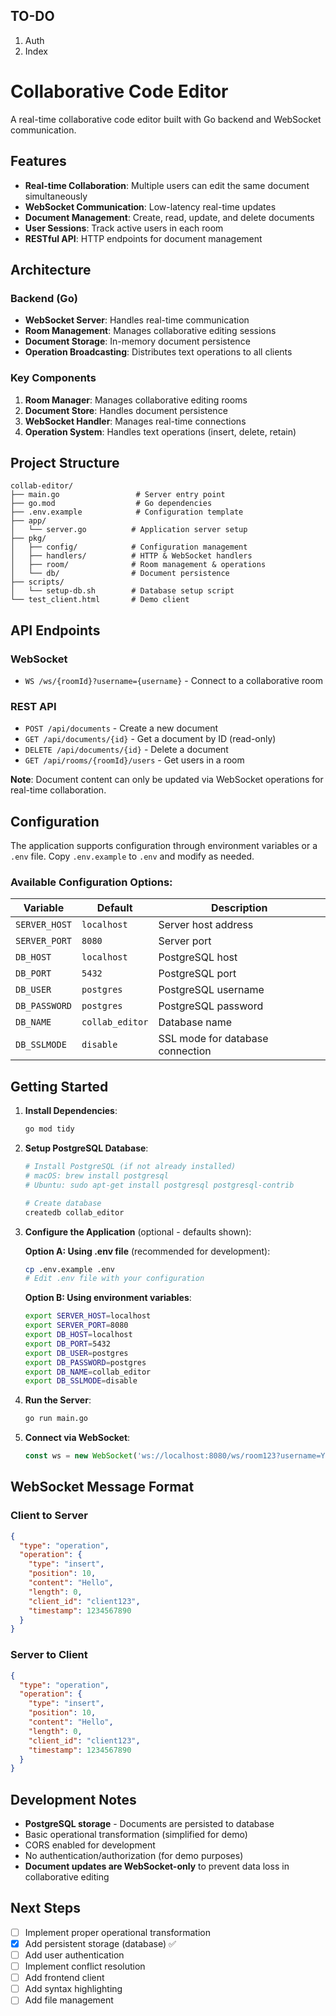 ## TO-DO
1. Auth
2. Index
   

# Collaborative Code Editor

A real-time collaborative code editor built with Go backend and WebSocket communication.

## Features

- **Real-time Collaboration**: Multiple users can edit the same document simultaneously
- **WebSocket Communication**: Low-latency real-time updates
- **Document Management**: Create, read, update, and delete documents
- **User Sessions**: Track active users in each room
- **RESTful API**: HTTP endpoints for document management

## Architecture

### Backend (Go)
- **WebSocket Server**: Handles real-time communication
- **Room Management**: Manages collaborative editing sessions
- **Document Storage**: In-memory document persistence
- **Operation Broadcasting**: Distributes text operations to all clients

### Key Components

1. **Room Manager**: Manages collaborative editing rooms
2. **Document Store**: Handles document persistence
3. **WebSocket Handler**: Manages real-time connections
4. **Operation System**: Handles text operations (insert, delete, retain)

## Project Structure

```
collab-editor/
├── main.go                 # Server entry point
├── go.mod                  # Go dependencies
├── .env.example            # Configuration template
├── app/
│   └── server.go          # Application server setup
├── pkg/
│   ├── config/            # Configuration management
│   ├── handlers/          # HTTP & WebSocket handlers
│   ├── room/              # Room management & operations
│   └── db/                # Document persistence
├── scripts/
│   └── setup-db.sh        # Database setup script
└── test_client.html       # Demo client
```

## API Endpoints

### WebSocket
- `WS /ws/{roomId}?username={username}` - Connect to a collaborative room

### REST API
- `POST /api/documents` - Create a new document
- `GET /api/documents/{id}` - Get a document by ID (read-only)
- `DELETE /api/documents/{id}` - Delete a document
- `GET /api/rooms/{roomId}/users` - Get users in a room

**Note**: Document content can only be updated via WebSocket operations for real-time collaboration.

## Configuration

The application supports configuration through environment variables or a `.env` file. Copy `.env.example` to `.env` and modify as needed.

### Available Configuration Options:

| Variable      | Default         | Description                      |
| ------------- | --------------- | -------------------------------- |
| `SERVER_HOST` | `localhost`     | Server host address              |
| `SERVER_PORT` | `8080`          | Server port                      |
| `DB_HOST`     | `localhost`     | PostgreSQL host                  |
| `DB_PORT`     | `5432`          | PostgreSQL port                  |
| `DB_USER`     | `postgres`      | PostgreSQL username              |
| `DB_PASSWORD` | `postgres`      | PostgreSQL password              |
| `DB_NAME`     | `collab_editor` | Database name                    |
| `DB_SSLMODE`  | `disable`       | SSL mode for database connection |

## Getting Started

1. **Install Dependencies**:
   ```bash
   go mod tidy
   ```

2. **Setup PostgreSQL Database**:
   ```bash
   # Install PostgreSQL (if not already installed)
   # macOS: brew install postgresql
   # Ubuntu: sudo apt-get install postgresql postgresql-contrib
   
   # Create database
   createdb collab_editor
   ```

3. **Configure the Application** (optional - defaults shown):
   
   **Option A: Using .env file** (recommended for development):
   ```bash
   cp .env.example .env
   # Edit .env file with your configuration
   ```
   
   **Option B: Using environment variables**:
   ```bash
   export SERVER_HOST=localhost
   export SERVER_PORT=8080
   export DB_HOST=localhost
   export DB_PORT=5432
   export DB_USER=postgres
   export DB_PASSWORD=postgres
   export DB_NAME=collab_editor
   export DB_SSLMODE=disable
   ```

4. **Run the Server**:
   ```bash
   go run main.go
   ```

5. **Connect via WebSocket**:
   ```javascript
   const ws = new WebSocket('ws://localhost:8080/ws/room123?username=YourName');
   ```

## WebSocket Message Format

### Client to Server
```json
{
  "type": "operation",
  "operation": {
    "type": "insert",
    "position": 10,
    "content": "Hello",
    "length": 0,
    "client_id": "client123",
    "timestamp": 1234567890
  }
}
```

### Server to Client
```json
{
  "type": "operation",
  "operation": {
    "type": "insert",
    "position": 10,
    "content": "Hello",
    "length": 0,
    "client_id": "client123",
    "timestamp": 1234567890
  }
}
```

## Development Notes

- **PostgreSQL storage** - Documents are persisted to database
- Basic operational transformation (simplified for demo)
- CORS enabled for development
- No authentication/authorization (for demo purposes)
- **Document updates are WebSocket-only** to prevent data loss in collaborative editing

## Next Steps

- [ ] Implement proper operational transformation
- [x] Add persistent storage (database) ✅
- [ ] Add user authentication
- [ ] Implement conflict resolution
- [ ] Add frontend client
- [ ] Add syntax highlighting
- [ ] Add file management

